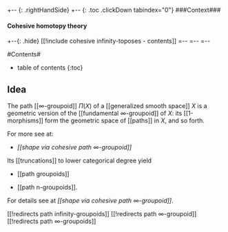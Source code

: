 +-- {: .rightHandSide}
+-- {: .toc .clickDown tabindex="0"}
###Context###
#### Cohesive homotopy theory
+--{: .hide}
[[!include cohesive infinity-toposes - contents]]
=--
=--
=--


#Contents#
* table of contents
{:toc}

## Idea

The path [[∞-groupoid]] $\Pi(X)$ of a [[generalized smooth space]] $X$ is a geometric version of the [[fundamental ∞-groupoid]] of $X$: its [[1-morphisms]] form the geometric space of [[paths]] in $X$, and so forth.

For more see at:

* *[[shape via cohesive path ∞-groupoid]]*

Its [[truncations]] to lower categorical degree yield

* [[path groupoids]]

* [[path n-groupoids]].

For details see at _[[shape via cohesive path ∞-groupoid]]_.

[[!redirects  path infinity-groupoids]]
[[!redirects  path ∞-groupoid]]
[[!redirects  path ∞-groupoids]]